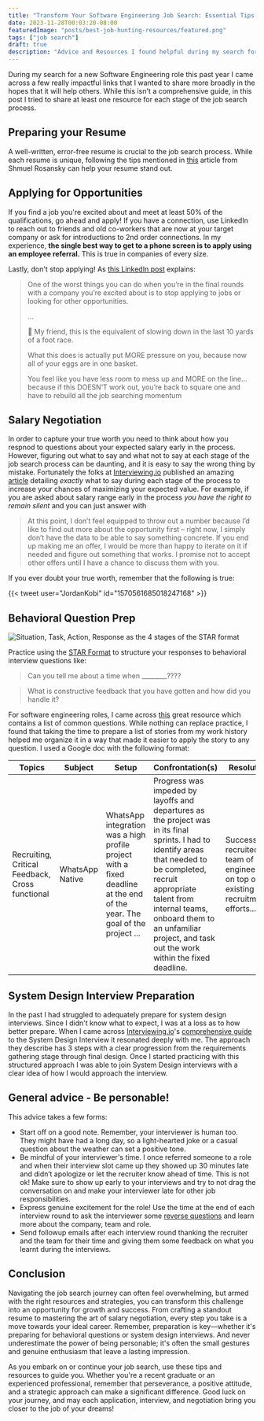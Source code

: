 ```yaml
---
title: "Transform Your Software Engineering Job Search: Essential Tips for Every Stage"
date: 2023-11-28T00:03:20-08:00
featuredImage: "posts/best-job-hunting-resources/featured.png"
tags: ["job search"]
draft: true
description: "Advice and Resources I found helpful during my search for a new Software Engineering role in 2023"
---
```


During my search for a new Software Engineering role this past year I came across a few really impactful links that I wanted to share more broadly in the hopes that it will help others. While this isn't a comprehensive guide, in this post I tried to share at least one resource for each stage of the job search process.

## Preparing your Resume

A well-written, error-free resume is crucial to the job search process. While each resume is unique, following the tips mentioned in [this](https://medium.com/startup-stash/unlocking-resume-success-4e2b26de5a0d) article from Shmuel Rosansky can help your resume stand out.

## Applying for Opportunities

If you find a job you're excited about and meet at least 50% of the qualifications, go ahead and apply! If you have a connection, use LinkedIn to reach out to friends and old co-workers that are now at your target company or ask for introductions to 2nd order connections. In my experience, **the single best way to get to a phone screen is to apply using an employee referral.** This is true in companies of every size.

Lastly, don't stop applying! As [this LinkedIn post](https://www.linkedin.com/posts/talishlafer_interview-interviewtips-interviewconfidence-activity-7131007567794733059-s8vJ) explains:
> One of the worst things you can do when you’re in the final rounds with a company you’re excited about is to stop applying to jobs or looking for other opportunities.
> 
> ...
>
> 🏁 My friend, this is the equivalent of slowing down in the last 10 yards of a foot race.
> 
> What this does is actually put MORE pressure on you, because now all of your eggs are in one basket. 
> 
> You feel like you have less room to mess up and MORE on the line… because if this DOESN’T work out, you’re back to square one and have to rebuild all the job searching momentum

## Salary Negotiation

In order to capture your true worth you need to think about how you respnod to questions about your expected salary early in the process. However, figuring out what to say and what not to say at each stage of the job search process can be daunting, and it is easy to say the wrong thing by mistake. Fortunately the folks at [Interviewing.io](https://iio.sh/r/wcQT) published an amazing [article](https://interviewing.io/blog/sabotage-salary-negotiation-before-even-start) detailing _exactly_ what to say during each stage of the process to increase your chances of maximizing your expected value. For example, if you are asked about salary range early in the process _you have the right to remain silent_ and you can just answer with 
> At this point, I don’t feel equipped to throw out a number because I’d like to find out more about the opportunity first – right now, I simply don’t have the data to be able to say something concrete. If you end up making me an offer, I would be more than happy to iterate on it if needed and figure out something that works. I promise not to accept other offers until I have a chance to discuss them with you.

If you ever doubt your true worth, remember that the following is true:

{{< tweet user="JordanKobi" id="1570561685018247168" >}}

## Behavioral Question Prep

![Situation, Task, Action, Response as the 4 stages of the STAR format](https://www.thebalancemoney.com/thmb/dg4_4UFb8BoepIJjIFvPRW-Et4M=/750x0/filters:no_upscale():max_bytes(150000):strip_icc():format(webp)/behavioral-job-interview-questions-2061629_round2-e57ec8ca1d0b416882bf79c44c69aa83.jpg)

Practice using the [STAR Format](https://www.thebalancemoney.com/what-is-the-star-interview-response-technique-2061629) to structure your responses to behavioral interview questions like:

> Can you tell me about a time when ________????

> What is constructive feedback that you have gotten and how did you handle it?

For software engineering roles, I came across [this](https://docs.google.com/document/d/1nHh6Ucb1G3ub1wWMSmbl-IDfWRreVKVfPJnIEQDhyuE/edit) great resource which contains a list of common questions. While nothing can replace practice, I found that taking the time to prepare a list of stories from my work history helped me organize it in a way that made it easier to apply the story to any question. I used a Google doc with the following format:

| Topics | Subject| Setup | Confrontation(s)| Resolution |
|-----------------------------------------------------|-----------------|----------------------------------------------------------------------------------------------------------------------------------------------------------------------------------------------------------------------------------------------------------------------------------------------------------------------------------------------------------------------------------------------------------------------------------------|------------------------------------------------------------------------------------------------------------------------------------------------------------------------------------------------------------------------------------------------------------------------------------------------------------------------------------------------------------|-----------------------------------------------------------------------------------------------------------------------------------------------------------------------------------------------------------------------------------------------------------------------------------------------------------------------------------------|
| Recruiting, Critical Feedback, Cross functional | WhatsApp Native | WhatsApp integration was a high profile project with a fixed deadline at the end of the year.  The goal of the project ... | Progress was impeded by layoffs and departures as the project was in its final sprints. I had to identify areas that needed to be completed, recruit appropriate talent from internal teams, onboard them to an unfamiliar project, and task out the work within the fixed deadline.      | Successfully recruited a team of engineers on top of existing recruitment efforts...|

## System Design Interview Preparation

In the past I had struggled to adequately prepare for system design interviews. Since I didn't know what to expect, I was at a loss as to how better prepare. When I came across [Interviewing.io](https://iio.sh/r/wcQT)'s [comprehensive guide](https://interviewing.io/guides/system-design-interview/) to the System Design Interview it resonated deeply with me. The approach they describe has 3 steps with a clear progression from the requirements gathering stage through final design. Once I started practicing with this structured approach I was able to join System Design interviews with a clear idea of how I would approach the interview. 

## General advice - Be personable!

This advice takes a few forms:
- Start off on a good note. Remember, your interviewer is human too. They might have had a long day, so a light-hearted joke or a casual question about the weather can set a positive tone.
- Be mindful of your interviewer's time. I once referred someone to a role and when their interview slot came up they showed up 30 minutes late and didn’t apologize or let the recruiter know ahead of time. This is not ok! Make sure to show up early to your interviews and try to not drag the conversation on and make your interviewer late for other job responsibilities. 
- Express genuine excitement for the role! Use the time at the end of each interview round to ask the interviewer some [reverse questions](https://hbr.org/2022/05/38-smart-questions-to-ask-in-a-job-interview) and learn more about the company, team and role. 
- Send followup emails after each interview round thanking the recruiter and the team for their time and giving them some feedback on what you learnt during the interviews.

## Conclusion

Navigating the job search journey can often feel overwhelming, but armed with the right resources and strategies, you can transform this challenge into an opportunity for growth and success. From crafting a standout resume to mastering the art of salary negotiation, every step you take is a move towards your ideal career. Remember, preparation is key—whether it's preparing for behavioral questions or system design interviews. And never underestimate the power of being personable; it's often the small gestures and genuine enthusiasm that leave a lasting impression.

As you embark on or continue your job search, use these tips and resources to guide you. Whether you're a recent graduate or an experienced professional, remember that perseverance, a positive attitude, and a strategic approach can make a significant difference. Good luck on your journey, and may each application, interview, and negotiation bring you closer to the job of your dreams!
